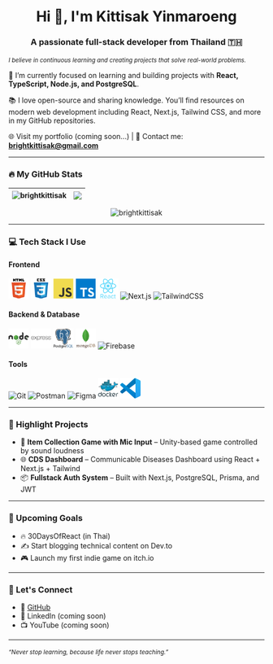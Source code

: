 <h1 align="center">Hi 👋, I'm Kittisak Yinmaroeng</h1>
<h3 align="center">A passionate full-stack developer from Thailand 🇹🇭</h3>

<em><small>I believe in continuous learning and creating projects that solve real-world problems.</small></em>

🚀 I’m currently focused on learning and building projects with **React, TypeScript, Node.js, and PostgreSQL**.

📚 I love open-source and sharing knowledge. You’ll find resources on modern web development including React, Next.js, Tailwind CSS, and more in my GitHub repositories.

🌐 Visit my portfolio (coming soon...) | 📧 Contact me: **brightkittisak@gmail.com**

---

### 🔥 My GitHub Stats

| <img align="center" src="https://github-readme-stats.vercel.app/api?username=brightkittisak&show_icons=true&include_all_commits=true&theme=radical" alt="brightkittisak" /> | <img align="center" src="https://github-readme-stats.vercel.app/api/top-langs/?username=brightkittisak&layout=compact&theme=radical" /> |
| ------------- | ------------- |

<p align="center">
  <img src="https://github-readme-streak-stats.herokuapp.com/?user=brightkittisak&theme=radical" alt="brightkittisak" />
</p>

---

### 💻 Tech Stack I Use

#### Frontend
<p>
  <img src="https://raw.githubusercontent.com/devicons/devicon/master/icons/html5/html5-original-wordmark.svg" alt="HTML" width="40"/>
  <img src="https://raw.githubusercontent.com/devicons/devicon/master/icons/css3/css3-original-wordmark.svg" alt="CSS" width="40"/>
  <img src="https://raw.githubusercontent.com/devicons/devicon/master/icons/javascript/javascript-original.svg" alt="JavaScript" width="40"/>
  <img src="https://raw.githubusercontent.com/devicons/devicon/master/icons/typescript/typescript-original.svg" alt="TypeScript" width="40"/>
  <img src="https://raw.githubusercontent.com/devicons/devicon/master/icons/react/react-original-wordmark.svg" alt="React" width="40"/>
  <img src="https://cdn.worldvectorlogo.com/logos/nextjs-2.svg" alt="Next.js" width="40"/>
  <img src="https://www.vectorlogo.zone/logos/tailwindcss/tailwindcss-icon.svg" alt="TailwindCSS" width="40"/>
</p>

#### Backend & Database
<p>
  <img src="https://raw.githubusercontent.com/devicons/devicon/master/icons/nodejs/nodejs-original-wordmark.svg" alt="Node.js" width="40"/>
  <img src="https://raw.githubusercontent.com/devicons/devicon/master/icons/express/express-original-wordmark.svg" alt="Express" width="40"/>
  <img src="https://raw.githubusercontent.com/devicons/devicon/master/icons/postgresql/postgresql-original-wordmark.svg" alt="PostgreSQL" width="40"/>
  <img src="https://raw.githubusercontent.com/devicons/devicon/master/icons/mongodb/mongodb-original-wordmark.svg" alt="MongoDB" width="40"/>
  <img src="https://www.vectorlogo.zone/logos/firebase/firebase-icon.svg" alt="Firebase" width="40"/>
</p>

#### Tools
<p>
  <img src="https://www.vectorlogo.zone/logos/git-scm/git-scm-icon.svg" alt="Git" width="40"/>
  <img src="https://www.vectorlogo.zone/logos/getpostman/getpostman-icon.svg" alt="Postman" width="40"/>
  <img src="https://www.vectorlogo.zone/logos/figma/figma-icon.svg" alt="Figma" width="40"/>
  <img src="https://raw.githubusercontent.com/devicons/devicon/master/icons/docker/docker-original-wordmark.svg" alt="Docker" width="40"/>
  <img src="https://raw.githubusercontent.com/devicons/devicon/master/icons/vscode/vscode-original.svg" alt="VSCode" width="40"/>
</p>

---

### 📌 Highlight Projects

- 🔧 **Item Collection Game with Mic Input** – Unity-based game controlled by sound loudness
- 🌐 **CDS Dashboard** – Communicable Diseases Dashboard using React + Next.js + Tailwind
- 📦 **Fullstack Auth System** – Built with Next.js, PostgreSQL, Prisma, and JWT

---

### 📅 Upcoming Goals

- 🔥 30DaysOfReact (in Thai)
- ✍️ Start blogging technical content on Dev.to
- 🎮 Launch my first indie game on itch.io

---

### 💬 Let's Connect
- 💼 [GitHub](https://github.com/brightkittisak)
- 💬 LinkedIn (coming soon)
- 📺 YouTube (coming soon)

---

<small><em>“Never stop learning, because life never stops teaching.”</em></small>
